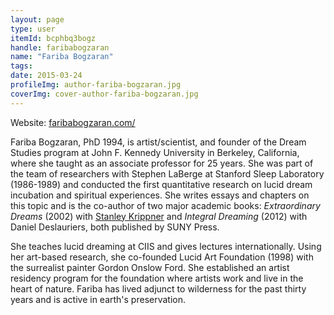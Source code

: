 ```yaml
---
layout: page
type: user
itemId: bcphbq3bogz
handle: faribabogzaran
name: "Fariba Bogzaran"
tags:
date: 2015-03-24
profileImg: author-fariba-bogzaran.jpg
coverImg: cover-author-fariba-bogzaran.jpg
---
```


Website: [faribabogzaran.com/](https://faribabogzaran.com/)

Fariba Bogzaran, PhD 1994, is artist/scientist, and founder of the Dream Studies program at John F. Kennedy University in Berkeley, California, where she taught as an associate professor for 25 years. She was part of the team of researchers with Stephen LaBerge at Stanford Sleep Laboratory (1986-1989) and conducted the first quantitative research on lucid dream incubation and spiritual experiences. She writes essays and chapters on this topic and is the co-author of two major academic books: *Extraordinary Dreams* (2002) with [Stanley Krippner](../@stanleykrippner) and *Integral Dreaming* (2012) with Daniel Deslauriers, both published by SUNY Press. 

She teaches lucid dreaming at CIIS and gives lectures internationally. Using her art-based research, she co-founded Lucid Art Foundation (1998) with the surrealist painter Gordon Onslow Ford. She established an artist residency program for the foundation where artists work and live in the heart of nature. Fariba has lived adjunct to wilderness for the past thirty years and is active in earth's preservation.


